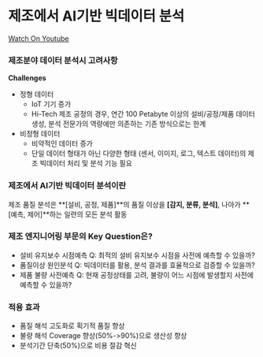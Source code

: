 # 제조에서 AI기반 빅데이터 분석

[Watch On Youtube](https://youtu.be/VSheDrrilmw)

### 제조분야 데이터 분석시 고려사항

**Challenges**

- 정형 데이터
  - IoT 기기 증가
  - Hi-Tech 제조 공정의 경우, 연간 100 Petabyte 이상의 설비/공정/제품 데이터 생성, 분석 전문가의 역량에만 의존하는 기존 방식으로는 한계
- 비정형 데이터
  - 비약적인 데이터 증가
  - 단일 데이터 형태가 아닌 다양한 형태 (센서, 이미지, 로그, 텍스트 데이터)의 제조 빅데이터 처리 및 분석 기능 필요

### 제조에서 AI기반 빅데이터 분석이란

제조 품질 분석은 **[설비, 공정, 제품]**의 품질 이상을 **[감지, 분류, 분석]**, 나아가 **[예측, 제어]**하는 일련의 모든 분석 활동

### 제조 엔지니어링 부문의 Key Question은?

- 설비 유지보수 시점예측
	Q: 최적의 설비 유지보수 시점을 사전에 예측할 수 있을까?
- 품질이상 원인분석
	Q: 빅데이터를 활용, 분석 결과를 효율적으로 검증할 수 있을까?
- 제품 불량 사전예측
	Q: 현재 공정상태를 고려, 불량이 어느 시점에 발생할지 사전에 예측할 수 있을까?

### 적용 효과

- 품질 해석 고도화로 획기적 품질 향상
- 불량 해석 Coverage 향상(50%->90%)으로 생산성 향상
- 분석기간 단축(50%)으로 비용 절감 혁신